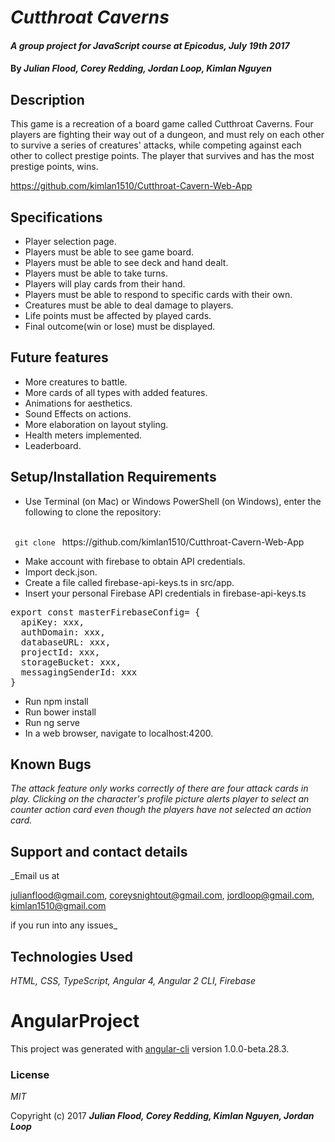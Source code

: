 # _Cutthroat Caverns_

#### _A group project for JavaScript course at Epicodus, July 19th 2017_

#### By _**Julian Flood, Corey Redding, Jordan Loop, Kimlan Nguyen**_

## Description

This game is a recreation of a board game called Cutthroat Caverns. Four players are fighting their way out of a dungeon, and must rely on each other to survive a series of creatures' attacks, while competing against each other to collect prestige points. The player that survives and has the most prestige points, wins.

https://github.com/kimlan1510/Cutthroat-Cavern-Web-App


## Specifications

+ Player selection page.
+ Players must be able to see game board.
+ Players must be able to see deck and hand dealt.
+ Players must be able to take turns.
+ Players will play cards from their hand.
+ Players must be able to respond to specific cards with their own.
+ Creatures must be able to deal damage to players.
+ Life points must be affected by played cards.
+ Final outcome(win or lose) must be displayed.


## Future features

+ More creatures to battle.
+ More cards of all types with added features.
+ Animations for aesthetics.
+ Sound Effects on actions.
+ More elaboration on layout styling.
+ Health meters implemented.
+ Leaderboard.

## Setup/Installation Requirements

+ Use Terminal (on Mac) or Windows PowerShell (on Windows), enter the following to clone the repository:
<br>
<code> git clone </code> https://github.com/kimlan1510/Cutthroat-Cavern-Web-App

+ Make account with firebase to obtain API credentials.
+ Import deck.json.
+ Create a file called firebase-api-keys.ts in src/app.
+ Insert your personal Firebase API credentials in firebase-api-keys.ts
<pre>
export const masterFirebaseConfig= {
  apiKey: xxx,
  authDomain: xxx,
  databaseURL: xxx,
  projectId: xxx,
  storageBucket: xxx,
  messagingSenderId: xxx
}
</pre>
+ Run npm install
+ Run bower install
+ Run ng serve
+ In a web browser, navigate to localhost:4200.



## Known Bugs

_The attack feature only works correctly of there are four attack cards in play._
_Clicking on the character's profile picture alerts player to select an counter action card even though the players have not selected an action card._



## Support and contact details

_Email us at

julianflood@gmail.com,
coreysnightout@gmail.com,
jordloop@gmail.com,
kimlan1510@gmail.com

if you run into any issues_

## Technologies Used

_HTML, CSS, TypeScript, Angular 4, Angular 2 CLI, Firebase_

# AngularProject

This project was generated with [angular-cli](https://github.com/angular/angular-cli) version 1.0.0-beta.28.3.


### License

*MIT*

Copyright (c) 2017 **_Julian Flood, Corey Redding, Kimlan Nguyen, Jordan Loop_**
